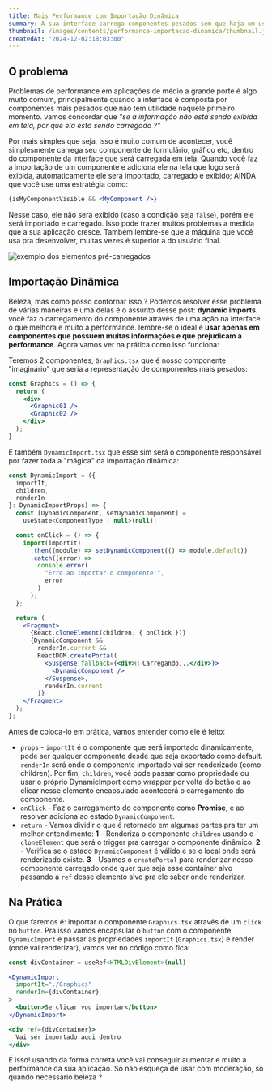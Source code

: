 ```yaml
---
title: Mais Performance com Importação Dinâmica
summary: A sua interface carrega componentes pesados sem que haja um uso pra eles naquele momento ? então você precisa melhorar isso.
thumbnail: /images/contents/performance-importacao-dinamica/thumbnail.jpg
createdAt: "2024-12-02:18:03:00"
---
```


## O problema

Problemas de performance em aplicações de médio a grande porte é algo muito comum, principalmente quando a interface é composta por componentes mais pesados que não tem utilidade naquele primeiro momento. vamos concordar que *"se a informação não está sendo exibida em tela, por que ela está sendo carregada ?"*

Por mais simples que seja, isso é muito comum de acontecer, você simplesmente carrega seu componente de formulário, gráfico etc, dentro do componente da interface que será carregada em tela. Quando você faz a importação de um componente e adiciona ele na tela que logo será exibida, automaticamente ele será importado, carregado e exibido; AINDA que você use uma estratégia como:

```jsx
{isMyComponentVisible && <MyComponent />}
```

Nesse caso, ele não será exibido (caso a condição seja `false`), porém ele será importado e carregado. Isso pode trazer muitos problemas a medida que a sua aplicação cresce. Também lembre-se que a máquina que você usa pra desenvolver, muitas vezes é superior a do usuário final.

![exemplo dos elementos pré-carregados](/images/contents/performance-importacao-dinamica/example-01.png)

## Importação Dinâmica

Beleza, mas como posso contornar isso ? Podemos resolver esse problema de várias maneiras e uma delas é o assunto desse post: **dynamic imports**. você faz o carregamento do componente através de uma ação na interface o que melhora e muito a performance. lembre-se o ideal é **usar apenas em componentes que possuem muitas informações e que prejudicam a performance**. Agora vamos ver na prática como isso funciona:

Teremos 2 componentes, `Graphics.tsx` que é nosso componente "imaginário" que seria a representação de componentes mais pesados:

```jsx
const Graphics = () => {
  return (
    <div>
      <Graphic01 />
      <Graphic02 />
    </div>
  );
}
```

E também `DynamicImport.tsx` que esse sim será o componente responsável por fazer toda a "mágica" da importação dinâmica:

```jsx
const DynamicImport = ({
  importIt,
  children,
  renderIn
}: DynamicImportProps) => {
  const [DynamicComponent, setDynamicComponent] =
    useState<ComponentType | null>(null);

  const onClick = () => {
    import(importIt)
      .then((module) => setDynamicComponent(() => module.default))
      .catch((error) =>
        console.error(
          "Erro ao importar o componente:",
          error
        )
      );
  };

  return (
    <Fragment>
      {React.cloneElement(children, { onClick })}
      {DynamicComponent &&
        renderIn.current &&
        ReactDOM.createPortal(
          <Suspense fallback={<div>💬 Carregando...</div>}>
            <DynamicComponent />
          </Suspense>,
          renderIn.current
        )}
    </Fragment>
  );
};
```

Antes de coloca-lo em prática, vamos entender como ele é feito:
- `props` - `importIt` é o componente que será importado dinamicamente, pode ser qualquer componente desde que seja exportado como default. `renderIn` será onde o componente importado vai ser renderizado (como children). Por fim, `children`, você pode passar como propriedade ou usar o próprio DynamicImport como wrapper por volta do botão e ao clicar nesse elemento encapsulado acontecerá o carregamento do componente.
- `onClick` - Faz o carregamento do componente como **Promise**, e ao resolver adiciona ao estado `DynamicComponent`.
- `return` - Vamos dividir o que é retornado em algumas partes pra ter um melhor entendimento: **1** - Renderiza o componente `children` usando o `cloneElement` que será o trigger pra carregar o componente dinâmico. **2** - Verifica se o estado `DynamicComponent` é válido e se o local onde será renderizado existe. **3** - Usamos o `createPortal` para renderizar nosso componente carregado onde quer que seja esse container alvo passando a `ref` desse elemento alvo pra ele saber onde renderizar.

## Na Prática

O que faremos é: importar o componente `Graphics.tsx` através de um `click` no `button`. Pra isso vamos encapsular o `button` com o componente `DynamicImport` e passar as propriedades `importIt` (`Graphics.tsx`) e render (onde vai renderizar), vamos ver no código como fica:


```jsx
const divContainer = useRef<HTMLDivElement>(null)

<DynamicImport
  importIt="./Graphics"
  renderIn={divContainer}
>
  <button>Se clicar vou importar</button>
</DynamicImport>

<div ref={divContainer}>
  Vai ser importado aqui dentro
</div>
```
É isso! usando da forma correta você vai conseguir aumentar e muito a performance da sua aplicação. Só não esqueça de usar com moderação, só quando necessário beleza ?